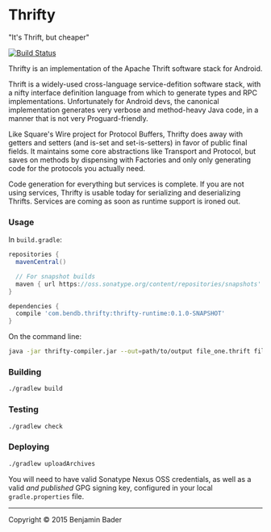 Thrifty
=======

"It's Thrift, but cheaper"

[![Build Status](https://travis-ci.org/benjamin-bader/thrifty.svg?branch=master)](https://travis-ci.org/benjamin-bader/thrifty)

Thrifty is an implementation of the Apache Thrift software stack for Android.

Thrift is a widely-used cross-language service-defition software stack, with a nifty interface definition language
from which to generate types and RPC implementations.  Unfortunately for Android devs, the canonical implementation
generates very verbose and method-heavy Java code, in a manner that is not very Proguard-friendly.

Like Square's Wire project for Protocol Buffers, Thrifty does away with getters and setters (and is-set and
set-is-setters) in favor of public final fields.  It maintains some core abstractions like Transport and Protocol, but
saves on methods by dispensing with Factories and only only generating code for the protocols you actually need.

Code generation for everything but services is complete.  If you are not using services, Thrifty is usable today for
serializing and deserializing Thrifts.  Services are coming as soon as runtime support is ironed out.

### Usage

In `build.gradle`:

```groovy
repositories {
  mavenCentral()

  // For snapshot builds
  maven { url https://oss.sonatype.org/content/repositories/snapshots' }
}

dependencies {
  compile 'com.bendb.thrifty:thrifty-runtime:0.1.0-SNAPSHOT'
}
```

On the command line:

```bash
java -jar thrifty-compiler.jar --out=path/to/output file_one.thrift file_two.thrift file_n.thrift
```

### Building

```bash
./gradlew build
```

### Testing

```bash
./gradlew check
```

### Deploying

```bash
./gradlew uploadArchives
```

You will need to have valid Sonatype Nexus OSS credentials, as well as a valid *and published* GPG signing key, configured in your local `gradle.properties` file.

-------

Copyright © 2015 Benjamin Bader